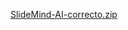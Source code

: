 [SlideMind-AI-correcto.zip](https://github.com/user-attachments/files/20781830/SlideMind-AI-correcto.zip)
